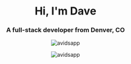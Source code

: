 <h1 align="center">Hi, I'm Dave</h1>
<h3 align="center">A full-stack developer from Denver, CO</h3>

<p align="center">
  <img src="https://komarev.com/ghpvc/?username=avidsapp&label=Profile%20views&color=0e75b6&style=flat" alt="avidsapp" />
</p>

<p align="center">
  <img src="https://github-readme-stats.vercel.app/api/top-langs?username=avidsapp&show_icons=true&locale=en&layout=compact" alt="avidsapp" />
</p>
